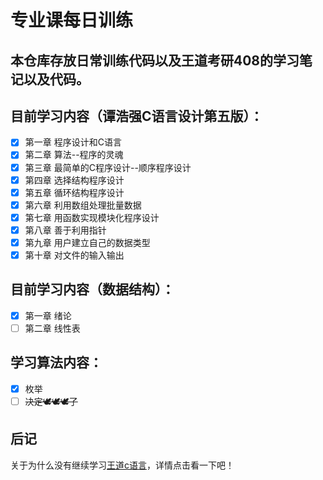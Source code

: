 # 专业课每日训练

## 本仓库存放**日常训练代码**以及**王道考研408**的学习笔记以及代码。

## 目前学习内容（谭浩强C语言设计第五版）：

- [x] 第一章 程序设计和C语言
- [x] 第二章 算法--程序的灵魂
- [x] 第三章 最简单的C程序设计--顺序程序设计
- [x] 第四章 选择结构程序设计
- [x] 第五章 循环结构程序设计
- [x] 第六章 利用数组处理批量数据
- [x] 第七章 用函数实现模块化程序设计
- [x] 第八章 善于利用指针
- [x] 第九章 用户建立自己的数据类型
- [x] 第十章 对文件的输入输出

## 目前学习内容（数据结构）：

- [x] 第一章 绪论
- [ ] 第二章 线性表

## 学习算法内容：

- [x] 枚举
- [ ] ~~决定🕊️🕊️🕊️了~~

## 后记

关于为什么没有继续学习[王道c语言](./C语言基础部分/王道考研之我见.md)，详情点击看一下吧！
